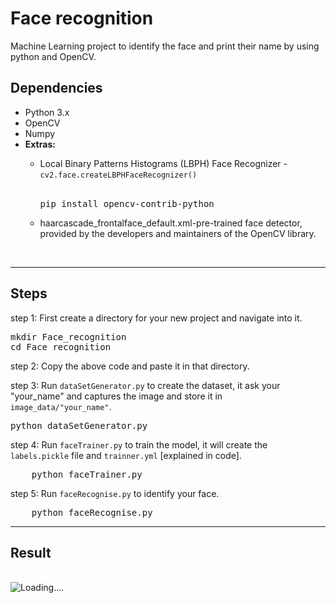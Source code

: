 # Face recognition
Machine Learning project to identify the face and print their name by using python and OpenCV.

<h2>Dependencies</h2>
<ul>
    <li>Python 3.x</li>
    <li>OpenCV</li>
    <li>Numpy</li>
    <li><b>Extras:</b></li>
    <ul type="circle">
        <li>Local Binary Patterns Histograms (LBPH) Face Recognizer - <code>cv2.face.createLBPHFaceRecognizer()</code></li><br>
        <pre>pip install opencv-contrib-python</pre>
        <li>haarcascade_frontalface_default.xml-pre-trained face detector, provided by the developers and maintainers of the OpenCV library.</li>
    </ul>
</ul>
<br>
<hr>

<h2>Steps</h2>

step 1: First create a directory for your new project and navigate into it.

<pre>
mkdir Face_recognition
cd Face_recognition
</pre>

step 2: Copy the above code and paste it in that directory.

step 3: Run <code>dataSetGenerator.py</code> to create the dataset, it ask your "your_name" and captures the image and store it in <code>image_data/"your_name"</code>.

<pre>
python dataSetGenerator.py
</pre>

step 4: Run <code>faceTrainer.py</code> to train the model, it will create the <code>labels.pickle</code> file and <code>trainner.yml</code> [explained in code].

<pre>
    python faceTrainer.py
</pre>

step 5: Run <code>faceRecognise.py</code> to identify your face.

<pre>
    python faceRecognise.py
</pre>

<hr>

<h2>Result</h2>
<br>
<img src="" alt="Loading....">
